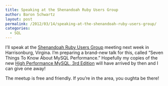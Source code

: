 ```yaml
---
title: Speaking at the Shenandoah Ruby Users Group
author: Baron Schwartz
layout: post
permalink: /2012/03/14/speaking-at-the-shenandoah-ruby-users-group/
categories:
  - SQL
---
```

I&#8217;ll speak at the [Shenandoah Ruby Users Group][1] meeting next week in Harrisonburg, Virgina. I&#8217;m preparing a brand-new talk for this, called &#8220;Seven Things To Know About MySQL Performance.&#8221; Hopefully my copies of the new [High Performance MySQL, 3rd Edition][2] will have arrived by then and I can give one away!

The meetup is free and friendly. If you&#8217;re in the area, you oughta be there!

 [1]: http://www.meetup.com/ruby-128/events/55034362/
 [2]: http://www.highperfmysql.com/